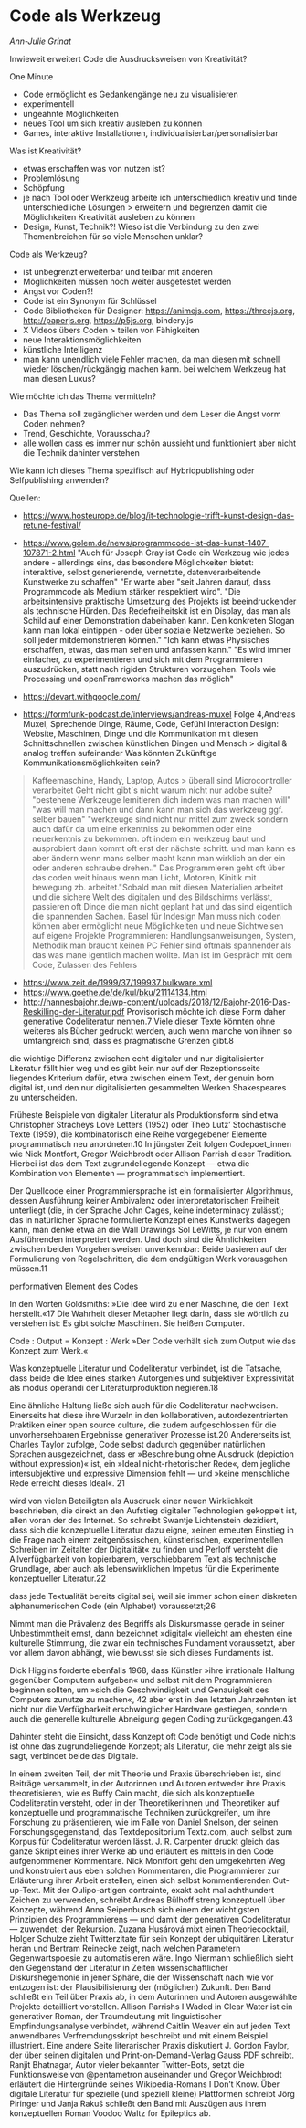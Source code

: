 
# Code als Werkzeug
*Ann-Julie Grinat*

Inwieweit erweitert Code die Ausdrucksweisen von Kreativität?



One Minute
- Code ermöglicht es Gedankengänge neu zu visualisieren
- experimentell
- ungeahnte Möglichkeiten
- neues Tool um sich kreativ ausleben zu können
- Games, interaktive Installationen, individualisierbar/personalisierbar

Was ist Kreativität?

- etwas erschaffen was von nutzen ist?
- Problemlösung
- Schöpfung
- je nach Tool oder Werkzeug arbeite ich unterschiedlich kreativ und finde unterschiedliche Lösungen > erweitern und begrenzen damit die Möglichkeiten Kreativität ausleben zu können
- Design, Kunst, Technik?! Wieso ist die Verbindung zu den zwei Themenbreichen für so viele Menschen unklar?

Code als Werkzeug?

- ist unbegrenzt erweiterbar und teilbar mit anderen
- Möglichkeiten müssen noch weiter ausgetestet werden 
- Angst vor Coden?!
- Code ist ein Synonym für Schlüssel
- Code Bibliotheken für Designer: https://animejs.com, https://threejs.org, http://paperjs.org, https://p5js.org, bindery.js
- X Videos übers Coden > teilen von Fähigkeiten 
- neue Interaktionsmöglichkeiten
- künstliche Intelligenz
- man kann unendlich viele Fehler machen, da man diesen mit schnell wieder löschen/rückgängig machen kann. bei welchem Werkzeug hat man diesen Luxus?

Wie möchte ich das Thema vermitteln?

- Das Thema soll zugänglicher werden und dem Leser die Angst vorm Coden nehmen?
- Trend, Geschichte, Vorausschau?
- alle wollen dass es immer nur schön aussieht und funktioniert aber nicht die Technik dahinter verstehen

Wie kann ich dieses Thema spezifisch auf Hybridpublishing oder Selfpublishing anwenden?


Quellen: 
- https://www.hosteurope.de/blog/it-technologie-trifft-kunst-design-das-retune-festival/
- https://www.golem.de/news/programmcode-ist-das-kunst-1407-107871-2.html
"Auch für Joseph Gray ist Code ein Werkzeug wie jedes andere - allerdings eins, das besondere Möglichkeiten bietet: interaktive, selbst generierende, vernetzte, datenverarbeitende Kunstwerke zu schaffen"
"Er warte aber "seit Jahren darauf, dass Programmcode als Medium stärker respektiert wird".
"Die arbeitsintensive praktische Umsetzung des Projekts ist beeindruckender als technische Hürden. Das Redefreiheitskit ist ein Display, das man als Schild auf einer Demonstration dabeihaben kann. Den konkreten Slogan kann man lokal eintippen - oder über soziale Netzwerke beziehen. So soll jeder mitdemonstrieren können."
"Ich kann etwas Physisches erschaffen, etwas, das man sehen und anfassen kann."
"Es wird immer einfacher, zu experimentieren und sich mit dem Programmieren auszudrücken, statt nach rigiden Strukturen vorzugehen. Tools wie Processing und openFrameworks machen das möglich"


- https://devart.withgoogle.com/
- https://formfunk-podcast.de/interviews/andreas-muxel
Folge 4,Andreas Muxel, Sprechende Dinge, Räume, Code, Gefühl
Interaction Design: Website, Maschinen, Dinge und die Kommunikation mit diesen
Schnittschnellen zwischen künstlichen Dingen und Mensch > digital & analog treffen aufeinander
Was könnten Zukünftige Kommunikationsmöglichkeiten sein?
> Kaffeemaschine, Handy, Laptop, Autos > überall sind Microcontroller verarbeitet
Geht nicht gibt`s nicht
warum nicht nur adobe suite? "bestehene Werkzeuge lemitieren dich indem was man machen will" "was will man machen und dann kann man sich das werkzeug ggf. selber bauen" "werkzeuge sind nicht nur mittel zum zweck sondern auch dafür da um eine erkentniss zu bekommen oder eine neuerkentnis zu bekommen. oft indem ein werkzeug baut und ausprobiert dann kommt oft erst der nächste schritt. und man kann es aber ändern wenn mans selber macht kann man wirklich an der ein oder anderen schraube drehen.." Das Programmieren geht oft über das coden weit hinaus wenn man Licht, Motoren, Kinitik mit bewegung zb. arbeitet."Sobald man mit diesen Materialien arbeitet und die sichere Welt des digitalen und des Bildschirms verlässt, passieren oft Dinge die man nicht geplant hat und das sind eigentlich die spannenden Sachen.
Basel für Indesign
Man muss nich coden können aber ermöglicht  neue Möglichkeiten und neue Sichtweisen auf eigene Projekte
Programmieren: Handlungsanweisungen, System, Methodik man braucht keinen PC
Fehler sind oftmals spannender als das was mane igentlich machen wollte. Man ist im Gespräch mit dem Code, Zulassen des Fehlers


- https://www.zeit.de/1999/37/199937.bulkware.xml
- https://www.goethe.de/de/kul/bku/21114134.html
- http://hannesbajohr.de/wp-content/uploads/2018/12/Bajohr-2016-Das-Reskilling-der-Literatur.pdf
Provisorisch möchte ich diese Form
daher generative Codeliteratur nennen.7
 Viele dieser Texte könnten
ohne weiteres als Bücher gedruckt werden, auch wenn manche von
ihnen so umfangreich sind, dass es pragmatische Grenzen gibt.8

die wichtige Differenz zwischen echt digitaler und nur digitalisierter Literatur fällt hier
weg und es gibt kein nur auf der Rezeptionsseite liegendes Kriterium
dafür, etwa zwischen einem Text, der genuin born digital ist, und den
nur digitalisierten gesammelten Werken Shakespeares zu unterscheiden. 

Früheste Beispiele von digitaler Literatur als Produktionsform
sind etwa Christopher Stracheys Love Letters (1952) oder Theo Lutz’
Stochastische Texte (1959), die kombinatorisch eine Reihe vorgegebener
Elemente programmatisch neu anordneten.10 In jüngster Zeit folgen
Codepoet_innen wie Nick Montfort, Gregor Weichbrodt oder Allison Parrish dieser Tradition. Hierbei ist das dem Text zugrundeliegende
Konzept — etwa die Kombination von Elementen — programmatisch
implementiert.

Der
Quellcode einer Programmiersprache ist ein formalisierter Algorithmus, dessen Ausführung keiner Ambivalenz oder interpretatorischen
Freiheit unterliegt (die, in der Sprache John Cages, keine indeterminacy
zulässt); das in natürlicher Sprache formulierte Konzept eines Kunstwerks dagegen kann, man denke etwa an die Wall Drawings Sol LeWitts,
je nur von einem Ausführenden interpretiert werden. Und doch sind
die Ähnlichkeiten zwischen beiden Vorgehensweisen unverkennbar:
Beide basieren auf der Formulierung von Regelschritten, die dem endgültigen Werk vorausgehen müssen.11

performativen Element des Codes

In den Worten Goldsmiths: »Die Idee wird zu einer Maschine, die den Text herstellt.«17 Die Wahrheit dieser Metapher liegt darin,
dass sie wörtlich zu verstehen ist: Es gibt solche Maschinen. Sie heißen
Computer. 

Code : Output = Konzept : Werk      »Der Code verhält sich zum Output wie das Konzept zum
Werk.«

Was konzeptuelle Literatur und Codeliteratur verbindet, ist die
Tatsache, dass beide die Idee eines starken Autorgenies und subjektiver Expressivität als modus operandi der Literaturproduktion negieren.18 

Eine ähnliche Haltung ließe sich auch für die
Codeliteratur nachweisen. Einerseits hat diese ihre Wurzeln in den
kollaborativen, autordezentrierten Praktiken einer open source culture, die zudem aufgeschlossen für die unvorhersehbaren Ergebnisse
generativer Prozesse ist.20 Andererseits ist, Charles Taylor zufolge,
Code selbst dadurch gegenüber natürlichen Sprachen ausgezeichnet,
dass er »Beschreibung ohne Ausdruck (depiction without expression)« ist,
ein »Ideal nicht-rhetorischer Rede«, dem jegliche intersubjektive und
expressive Dimension fehlt — und »keine menschliche Rede erreicht dieses Ideal«.
21

wird von vielen Beteiligten als Ausdruck einer neuen Wirklichkeit beschrieben, die direkt an den Aufstieg digitaler Technologien gekoppelt ist, allen voran der des Internet. So schreibt Swantje Lichtenstein dezidiert, dass sich die konzeptuelle
Literatur dazu eigne, »einen erneuten Einstieg in die Frage nach einem zeitgenössischen, künstlerischen, experimentellen Schreiben im
Zeitalter der Digitalität« zu finden und Perloff versteht die Allverfügbarkeit von kopierbarem, verschiebbarem Text als technische Grundlage, aber auch als lebenswirklichen Impetus für die Experimente
konzeptueller Literatur.22


dass jede Textualität bereits digital
sei, weil sie immer schon einen diskreten alphanumerischen Code
(ein Alphabet) voraussetzt;26

Nimmt man die Prävalenz des Begriffs als Diskursmasse
gerade in seiner Unbestimmtheit ernst, dann bezeichnet »digital« vielleicht am ehesten eine kulturelle Stimmung, die zwar ein technisches
Fundament voraussetzt, aber vor allem davon abhängt, wie bewusst
sie sich dieses Fundaments ist. 

 Dick Higgins forderte ebenfalls 1968, dass Künstler »ihre irrationale Haltung gegenüber
Computern aufgeben« und selbst mit dem Programmieren beginnen
sollten, um »sich die Geschwindigkeit und Genauigkeit des Computers
zunutze zu machen«,
42 aber erst in den letzten Jahrzehnten ist nicht nur
die Verfügbarkeit erschwinglicher Hardware gestiegen, sondern auch
die generelle kulturelle Abneigung gegen Coding zurückgegangen.43

 Dahinter
steht die Einsicht, dass Konzept oft Code benötigt und Code nichts ist
ohne das zugrundeliegende Konzept; als Literatur, die mehr zeigt als
sie sagt, verbindet beide das Digitale.

In einem zweiten Teil, der mit Theorie und Praxis überschrieben
ist, sind Beiträge versammelt, in der Autorinnen und Autoren entweder ihre Praxis theoretisieren, wie es Buffy Cain macht, die sich als
konzeptuelle Codeliteratin versteht, oder in der Theoretikerinnen
und Theoretiker auf konzeptuelle und programmatische Techniken zurückgreifen, um ihre Forschung zu präsentieren, wie im Falle von Daniel Snelson, der seinen Forschungsgegenstand, das Textdepositorium Textz.com, auch selbst zum Korpus für Codeliteratur werden lässt. J. R. Carpenter druckt gleich das ganze Skript eines ihrer Werke ab und erläutert es mittels in den Code aufgenommener Kommentare. Nick Montfort geht den umgekehrten Weg und konstruiert aus
eben solchen Kommentaren, die Programmierer zur Erläuterung ihrer
Arbeit erstellen, einen sich selbst kommentierenden Cut-up-Text. Mit
der Oulipo-artigen contrainte, exakt acht mal achthundert Zeichen zu
verwenden, schreibt Andreas Bülhoff streng konzeptuell über Konzepte, während Anna Seipenbusch sich einem der wichtigsten Prinzipien
des Programmierens — und damit der generativen Codeliteratur — zuwendet: der Rekursion. Zuzana Husárová mixt einen Theoriecocktail,
Holger Schulze zieht Twitterzitate für sein Konzept der ubiquitären Literatur heran und Bertram Reinecke zeigt, nach welchen Parametern
Gegenwartspoesie zu automatisieren wäre. Ingo Niermann schließlich
sieht den Gegenstand der Literatur in Zeiten wissenschaftlicher Diskurshegemonie in jener Sphäre, die der Wissenschaft nach wie vor entzogen ist: der Plausibilisierung der (möglichen) Zukunft.
Den Band schließt ein Teil über Praxis ab, in dem Autorinnen und
Autoren ausgewählte Projekte detailliert vorstellen. Allison Parrishs
I Waded in Clear Water ist ein generativer Roman, der Traumdeutung
mit linguistischer Empfindungsanalyse verbindet, während Caitlin
Weaver ein auf jeden Text anwendbares Verfremdungsskript beschreibt und mit einem Beispiel illustriert. Eine andere Seite literarischer Praxis diskutiert J. Gordon Faylor, der über seinen digitalen
und Print-on-Demand-Verlag Gauss PDF schreibt. Ranjit Bhatnagar,
Autor vieler bekannter Twitter-Bots, setzt die Funktionsweise von
@pentametron auseinander und Gregor Weichbrodt erläutert die
Hintergründe seines Wikipedia-Romans I Don’t Know. Über digitale
Literatur für spezielle (und speziell kleine) Plattformen schreibt Jörg
Piringer und Janja Rakuš schließt den Band mit Auszügen aus ihrem konzeptuellen Roman Voodoo Waltz for Epileptics ab.
